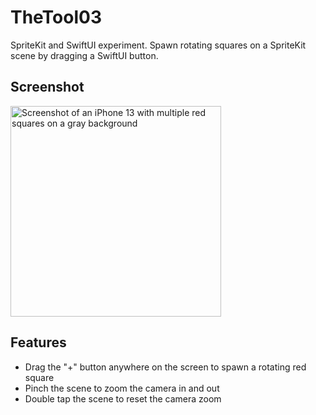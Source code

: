 # TheTool03

SpriteKit and SwiftUI experiment. Spawn rotating squares on a SpriteKit scene by dragging a SwiftUI button.

## Screenshot

<img width="337" alt="Screenshot of an iPhone 13 with multiple red squares on a gray background" src="https://github.com/AchrafKassioui/TheTool03/assets/1216689/1d45fc83-e8cc-4632-8294-d4fd6df4aa0f">

## Features

- Drag the "+" button anywhere on the screen to spawn a rotating red square
- Pinch the scene to zoom the camera in and out
- Double tap the scene to reset the camera zoom
